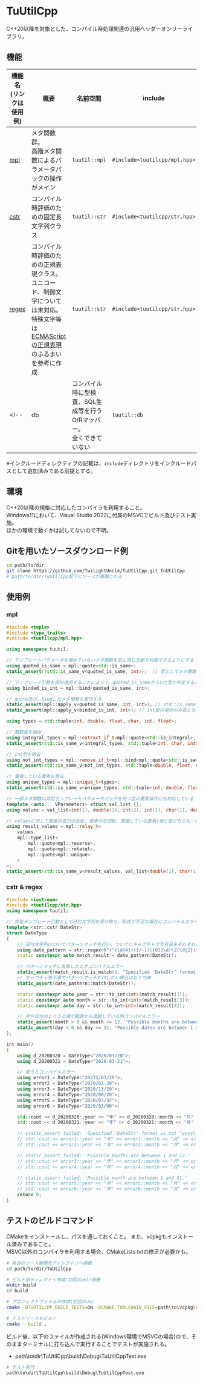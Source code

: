 # TuUtilCpp
C++20以降を対象とした、コンパイル時処理関連の汎用ヘッダーオンリーライブラリ。  

## 機能

|機能名<br>(リンクは使用例)|概要|名前空間|include|
|----|----|----|----|
|[mpl](#mpl)|メタ関数群。<br>高階メタ関数によるパラメータパックの操作がメイン|`tuutil::mpl`|`#include<tuutilcpp/mpl.hpp>`|
|[cstr](#cstr--regex)|コンパイル時評価のための固定長文字列クラス|`tuutil::str`|`#include<tuutilcpp/str.hpp>`|
|[regex](#cstr--regex)|コンパイル時評価のための正規表現クラス。<br>ユニコード、制御文字については未対応。<br>特殊文字等は[ECMAScriptの正規表現](https://developer.mozilla.org/ja/docs/Web/JavaScript/Guide/Regular_Expressions)のふるまいを参考に作成|`tuutil::str`|`#include<tuutilcpp/str.hpp>`|
<!-- |db|コンパイル時に型検査、SQL生成等を行うO/Rマッパー。<br>全くできていない|`tuutil::db`|`#include<tuutilcpp/db.hpp>`| -->

※インクルードディレクティブの記載は、`include`ディレクトリをインクルードパスとして追加済みである前提とする。

## 環境
C++20以降の規格に対応したコンパイラを利用すること。  
Windows11において、Visual Studio 2022に付属のMSVCでビルド及びテスト実施。  
ほかの環境で動くかは試してないので不明。

## Gitを用いたソースダウンロード例
```sh
cd path/to/dir
git clone https://github.com/TwilightUncle/TuUtilCpp.git TuUtilCpp
# path/to/dir/TuUtilCpp配下にソースが展開される
```

## 使用例
### mpl
```cpp
#include <tuple>
#include <type_traits>
#include <tuutilcpp/mpl.hpp>

using namespace tuutil;

// テンプレートパラメータを埋めていないメタ関数を型と同じ文脈で利用できるようにする
using quoted_is_same = mpl::quote<std::is_same>;
static_assert(!std::is_same_v<quoted_is_same, int>);  // 型としてメタ関数のテンプレート引数に指定できる

// テンプレート引数を部分適用することによって、quoted_is_sameからint型か判定するメタ関数を作成する
using binded_is_int = mpl::bind<quoted_is_same, int>;

// quote及び、bindしたメタ関数を実行する
static_assert(mpl::apply_v<quoted_is_same, int, int>); // std::is_same_v<int, int>と同様
static_assert(mpl::apply_v<binded_is_int, int>); // int型の場合のみ真となる

using types = std::tuple<int, double, float, char, int, float>;

// 整数型を抽出
using integral_types = mpl::extract_if_t<mpl::quote<std::is_integral>, types>;
static_assert(std::is_same_v<integral_types, std::tuple<int, char, int>>);

// int型を除去
using not_int_types = mpl::remove_if_t<mpl::bind<mpl::quote<std::is_same>, int>, types>;
static_assert(std::is_same_v<not_int_types, std::tuple<double, float, char, float>>);

// 重複している要素を除去
using unique_types = mpl::unique_t<types>;
static_assert(std::is_same_v<unique_types, std::tuple<int, double, float, char>>);

// 一部メタ関数は非型テンプレートパラメータパックを持つ型の要素操作にも対応している
template <auto... VParameters> struct val_list {};
using values = val_list<int(1), double(1), int(2), int(1), char(1), double(1), float(1)>;

// valuesに対して要素の並びの反転、要素の左回転、重複している要素(値と型どちらも一致しているもの)の削除を順に行う
using result_values = mpl::relay_t<
    values,
    mpl::type_list<
        mpl::quote<mpl::reverse>,
        mpl::quote<mpl::rotatel>,
        mpl::quote<mpl::unique>
    >
>;
static_assert(std::is_same_v<result_values, val_list<double(1), char(1), int(1), int(2), float(1)>>);
```
### cstr & regex
```cpp
#include <iostream>
#include <tuutilcpp/str.hpp>
using namespace tuutil;

// 非型テンプレート引数として日付文字列を受け取り、形式が不正な場合にコンパイルエラーを起こす
template <str::cstr DateStr>
struct DateType
{
    // 日付文字列についてパターンマッチを行い、ついでにキャプチャで年月日をそれぞれ抜き出す
    using date_pattern = str::regex<R"(^(\d{4})([/-])([01]\d)\2(\d{2})$)">;
    static constexpr auto match_result = date_pattern(DateStr);

    // パターンマッチに失敗したときコンパイルエラー
    static_assert(match_result.is_match(), "Specified 'DateStr' format is not 'yyyy[/-]mm[/-]dd'.");
    // キャプチャ等不要でパターンマッチだけしたい場合は以下でOK
    static_assert(date_pattern::match(DateStr));

    static constexpr auto year = str::to_int<int>(match_result[1]);
    static constexpr auto month = str::to_int<int>(match_result[3]);
    static constexpr auto day = str::to_int<int>(match_result[4]);

    // 月や日付のとりうる値の範囲から逸脱している時コンパイルエラー
    static_assert(month > 0 && month <= 12, "Possible months are between 1 and 12.");
    static_assert(day > 0 && day <= 31, "Possible dates are between 1 and 31.");
};

int main()
{
    using d_20200320 = DateType<"2020/03/20">;
    using d_20200321 = DateType<"2020-03-21">;

    // 使うとコンパイルエラー
    using error1 = DateType<"20222/03/20">;
    using error2 = DateType<"2020/03-20">;
    using error3 = DateType<"2020/13/20">;
    using error4 = DateType<"2020/00/20">;
    using error5 = DateType<"2020/03/32">;
    using error6 = DateType<"2020/03/00">;

    std::cout << d_20200320::year << "年" << d_20200320::month << "月" << d_20200320::day << "日" << std::endl;   // 2020年3月20日
    std::cout << d_20200321::year << "年" << d_20200321::month << "月" << d_20200321::day << "日" << std::endl;   // 2020年3月21日

    // static_assert failed: 'Specified 'DateStr' format is not 'yyyy[/-]mm[/-]dd'.' 
    // std::cout << error1::year << "年" << error1::month << "月" << error1::day << "日";
    // std::cout << error2::year << "年" << error2::month << "月" << error2::day << "日";

    // static_assert failed: 'Possible months are between 1 and 12.'
    // std::cout << error3::year << "年" << error3::month << "月" << error3::day << "日";
    // std::cout << error4::year << "年" << error4::month << "月" << error4::day << "日";

    // static_assert failed: 'Possible month are between 1 and 31.'
    // std::cout << error5::year << "年" << error5::month << "月" << error5::day << "日";
    // std::cout << error6::year << "年" << error6::month << "月" << error6::day << "日";
    return 0;
}
```

## テストのビルドコマンド
CMakeをインストールし、パスを通しておくこと。 
また、vcpkgもインストール済みであること。  
MSVC以外のコンパイラを利用する場合、CMakeLists.txtの修正が必要かも。
```sh
# 各自のソース展開先ディレクトリへ移動
cd path/to/dir/TuUtilCpp

# ビルド用ディレクトリ作成(初回のみ)/移動
mkdir build
cd build

# プロジェクトファイルの作成(初回のみ)
cmake -DTUUTILCPP_BUILD_TESTS=ON -DCMAKE_TOOLCHAIN_FILE=path\to\vcpkg\scripts\buildsystems\vcpkg.cmake ..

# テストソースをビルド
cmake --build .
```
ビルド後、以下のファイルが作成される(Windows環境でMSVCの場合)ので、そのままターミナルに打ち込んで実行することでテストが実施される。
- path\to\dir\TuUtilCpp\build\Debug\TuUtilCppTest.exe

```sh
# テスト実行
path\to\dir\TuUtilCpp\build\Debug\TuUtilCppTest.exe
```